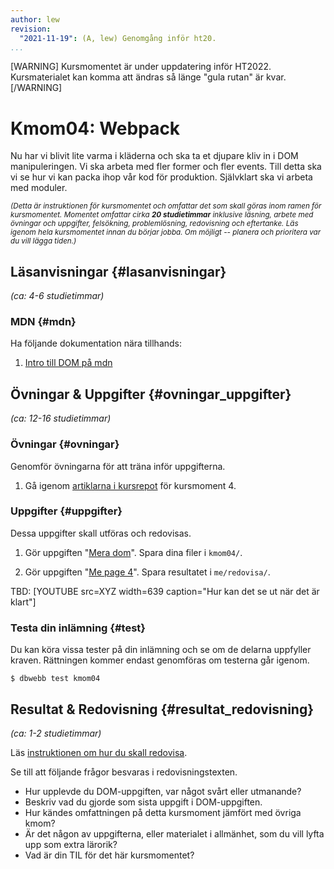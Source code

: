 ```yaml
---
author: lew
revision:
  "2021-11-19": (A, lew) Genomgång inför ht20.
...
```


[WARNING]
Kursmomentet är under uppdatering inför HT2022. Kursmaterialet kan komma att ändras så länge "gula rutan" är kvar.
[/WARNING]

# Kmom04: Webpack

Nu har vi blivit lite varma i kläderna och ska ta et djupare kliv in i DOM manipuleringen. Vi ska arbeta med fler former och fler events. Till detta ska vi se hur vi kan packa ihop vår kod för produktion. Självklart ska vi arbeta med moduler.

<!--more-->

<!-- [FIGURE src=/image/snapht14/js1-boulder-dash.png caption="Öva arrayer med en Boulderdash klon."] -->

<small><i>(Detta är instruktionen för kursmomentet och omfattar det som skall göras inom ramen för kursmomentet. Momentet omfattar cirka **20 studietimmar** inklusive läsning, arbete med övningar och uppgifter, felsökning, problemlösning, redovisning och eftertanke. Läs igenom hela kursmomentet innan du börjar jobba. Om möjligt -- planera och prioritera var du vill lägga tiden.)</i></small>

## Läsanvisningar {#lasanvisningar}

_(ca: 4-6 studietimmar)_

### MDN {#mdn}

Ha följande dokumentation nära tillhands:

1. [Intro till DOM på mdn](https://developer.mozilla.org/en-US/docs/Web/API/Document_Object_Model/Introduction)

## Övningar & Uppgifter {#ovningar_uppgifter}

_(ca: 12-16 studietimmar)_

### Övningar {#ovningar}

Genomför övningarna för att träna inför uppgifterna.

1. Gå igenom [artiklarna i kursrepot](https://github.com/dbwebb-se/js-v2/tree/master/articles/kmom04) för kursmoment 4.

### Uppgifter {#uppgifter}

Dessa uppgifter skall utföras och redovisas.

1. Gör uppgiften "[Mera dom](https://github.com/dbwebb-se/js-v2/blob/master/assignments/kmom04/01_dom.md)". Spara dina filer i `kmom04/`.

1. Gör uppgiften "[Me page 4](https://github.com/dbwebb-se/js-v2/blob/master/assignments/kmom04/02_mepage4.md)". Spara resultatet i `me/redovisa/`.

TBD: [YOUTUBE src=XYZ width=639 caption="Hur kan det se ut när det är klart"]

### Testa din inlämning {#test}

Du kan köra vissa tester på din inlämning och se om de delarna uppfyller kraven. Rättningen kommer endast genomföras om testerna går igenom.

```console
$ dbwebb test kmom04
```

## Resultat & Redovisning {#resultat_redovisning}

_(ca: 1-2 studietimmar)_

Läs [instruktionen om hur du skall redovisa](./../redovisa).

Se till att följande frågor besvaras i redovisningstexten.

- Hur upplevde du DOM-uppgiften, var något svårt eller utmanande?
- Beskriv vad du gjorde som sista uppgift i DOM-uppgiften.
- Hur kändes omfattningen på detta kursmoment jämfört med övriga kmom?
- Är det någon av uppgifterna, eller materialet i allmänhet, som du vill lyfta upp som extra lärorik?
- Vad är din TIL för det här kursmomentet?
